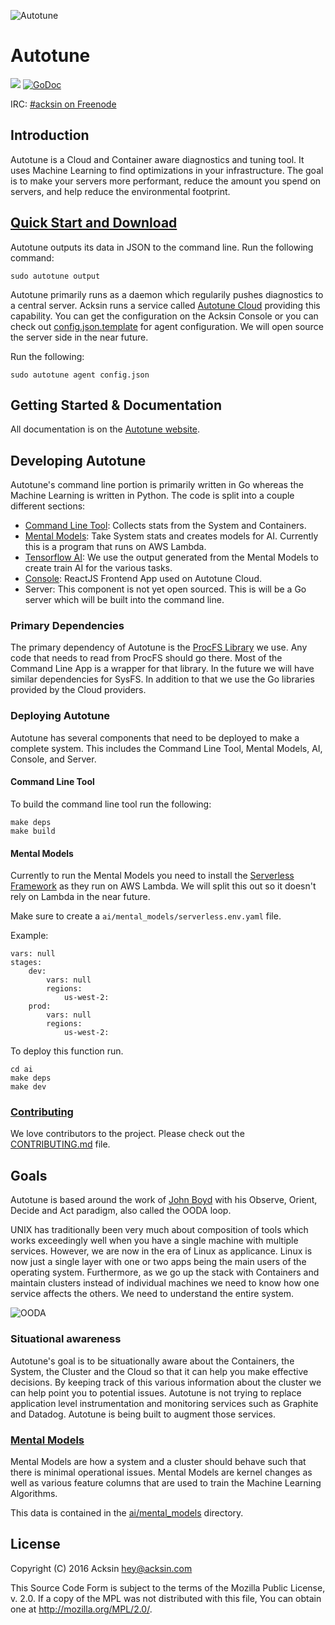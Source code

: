 ![Autotune](https://www.acksin.com/imgs/logos/spider-788ea680.png)

# Autotune

<a href="https://travis-ci.org/acksin/autotune"><img src="https://travis-ci.org/acksin/autotune.svg?branch=master" /></a>
<a href="https://godoc.org/github.com/acksin/autotune"><img src="https://godoc.org/github.com/acksin/autotune?status.svg" alt="GoDoc"></a>

IRC: [#acksin on Freenode](https://www.acksin.com/irc)

## Introduction

Autotune is a Cloud and Container aware diagnostics and tuning
tool. It uses Machine Learning to find optimizations in your
infrastructure. The goal is to make your servers more performant,
reduce the amount you spend on servers, and help reduce the
environmental footprint.

## [Quick Start and Download](https://www.acksin.com/autotune)

Autotune outputs its data in JSON to the command line. Run the
following command:

    sudo autotune output

Autotune primarily runs as a daemon which regularily pushes
diagnostics to a central server. Acksin runs a service called
[Autotune Cloud](https://www.acksin.com/console/login?redirectTo=https://www.acksin.com/console/autotune)
providing this capability. You can get the configuration on the Acksin
Console or you can check out
[config.json.template](config.json.template) for agent
configuration. We will open source the server side in the near future.

Run the following:

    sudo autotune agent config.json

## Getting Started & Documentation

All documentation is on the [Autotune website](https://www.acksin.com/autotune).

## Developing Autotune

Autotune's command line portion is primarily written in Go whereas the
Machine Learning is written in Python. The code is split into a
couple different sections:

 - [Command Line Tool](stats): Collects stats from the System and
   Containers.
 - [Mental Models](ai/mental_models): Take System stats and creates
   models for AI. Currently this is a program that runs on AWS Lambda.
 - [Tensorflow AI](ai/tensorflow): We use the output generated from
   the Mental Models to create train AI for the various tasks.
 - [Console](console/js): ReactJS Frontend App used on Autotune Cloud.
 - Server: This component is not yet open sourced. This is will be a
   Go server which will be built into the command line.

### Primary Dependencies

The primary dependency of Autotune is the
[ProcFS Library](https://github.com/acksin/procfs) we use.  Any code
that needs to read from ProcFS should go there. Most of the Command
Line App is a wrapper for that library. In the future we will have
similar dependencies for SysFS. In addition to that we use the Go
libraries provided by the Cloud providers.

### Deploying Autotune

Autotune has several components that need to be deployed to make a
complete system. This includes the Command Line Tool, Mental Models,
AI, Console, and Server.

#### Command Line Tool

To build the command line tool run the following:

```
make deps
make build
```

#### Mental Models

Currently to run the Mental Models you need to install the
[Serverless Framework](https://www.serverless.com) as they run on AWS
Lambda. We will split this out so it doesn't rely on Lambda in the
near future.

Make sure to create a `ai/mental_models/serverless.env.yaml` file.

Example:
```
vars: null
stages:
    dev:
        vars: null
        regions:
            us-west-2:
    prod:
        vars: null
        regions:
            us-west-2:
```

To deploy this function run.

```
cd ai
make deps
make dev
```


### [Contributing](CONTRIBUTING.md)

We love contributors to the project. Please check out the
[CONTRIBUTING.md](CONTRIBUTING.md) file.

## Goals

Autotune is based around the work of
[John Boyd](https://en.wikipedia.org/wiki/John_Boyd_(military_strategist))
with his Observe, Orient, Decide and Act paradigm, also called
the OODA loop.

UNIX has traditionally been very much about composition of tools which
works exceedingly well when you have a single machine with multiple
services. However, we are now in the era of Linux as applicance. Linux
is now just a single layer with one or two apps being the main users
of the operating system. Furthermore, as we go up the stack with
Containers and maintain clusters instead of individual machines we
need to know how one service affects the others. We need to understand
the entire system.

![OODA](https://assets.acksin.com/images/autotune_ooda.png)

### Situational awareness

Autotune's goal is to be situationally aware about the Containers, the
System, the Cluster and the Cloud so that it can help you make
effective decisions. By keeping track of this various information
about the cluster we can help point you to potential issues. Autotune
is not trying to replace application level instrumentation and
monitoring services such as Graphite and Datadog. Autotune is being
built to augment those services.

### [Mental Models](https://github.com/acksin/autotune/wiki/Mental-Models)

Mental Models are how a system and a cluster should behave such that
there is minimal operational issues. Mental Models are kernel changes
as well as various feature columns that are used to train the Machine
Learning Algorithms.

This data is contained in the [ai/mental_models](ai/mental_models) directory.

## License

Copyright (C) 2016 Acksin <hey@acksin.com>

This Source Code Form is subject to the terms of the Mozilla Public
License, v. 2.0. If a copy of the MPL was not distributed with this
file, You can obtain one at <http://mozilla.org/MPL/2.0/>.
